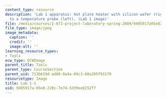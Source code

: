 ```yaml
---
content_type: resource
description: 'Lab 1 apparatus: hot plate heater with silicon wafer (right), connected
  to a temperature probe (left). (Lab 1 image)'
file: /media/courses/2-672-project-laboratory-spring-2009/9405917a05e8220c7e745d39ee8252f7_lab11.jpg
file_type: image/jpeg
image_metadata:
  caption: ''
  credit: ''
  image-alt: ''
learning_resource_types:
- Tools
ocw_type: OCWImage
parent_title: Tools
parent_type: CourseSection
parent_uid: 713b619d-ad80-8a4a-69c3-88a205f93170
resourcetype: Image
title: Lab 1-1
uid: 9405917a-05e8-220c-7e74-5d39ee8252f7
---
```

